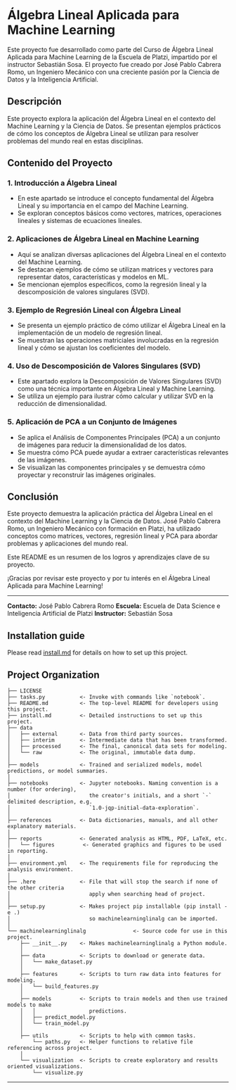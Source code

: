 # Álgebra Lineal Aplicada para Machine Learning

Este proyecto fue desarrollado como parte del Curso de Álgebra Lineal Aplicada para Machine Learning de la Escuela de Platzi, impartido por el instructor Sebastián Sosa. El proyecto fue creado por José Pablo Cabrera Romo, un Ingeniero Mecánico con una creciente pasión por la Ciencia de Datos y la Inteligencia Artificial.

## Descripción

Este proyecto explora la aplicación del Álgebra Lineal en el contexto del Machine Learning y la Ciencia de Datos. Se presentan ejemplos prácticos de cómo los conceptos de Álgebra Lineal se utilizan para resolver problemas del mundo real en estas disciplinas.

## Contenido del Proyecto

### 1. Introducción a Álgebra Lineal

- En este apartado se introduce el concepto fundamental del Álgebra Lineal y su importancia en el campo del Machine Learning.
- Se exploran conceptos básicos como vectores, matrices, operaciones lineales y sistemas de ecuaciones lineales.

### 2. Aplicaciones de Álgebra Lineal en Machine Learning

- Aquí se analizan diversas aplicaciones del Álgebra Lineal en el contexto del Machine Learning.
- Se destacan ejemplos de cómo se utilizan matrices y vectores para representar datos, características y modelos en ML.
- Se mencionan ejemplos específicos, como la regresión lineal y la descomposición de valores singulares (SVD).

### 3. Ejemplo de Regresión Lineal con Álgebra Lineal

- Se presenta un ejemplo práctico de cómo utilizar el Álgebra Lineal en la implementación de un modelo de regresión lineal.
- Se muestran las operaciones matriciales involucradas en la regresión lineal y cómo se ajustan los coeficientes del modelo.

### 4. Uso de Descomposición de Valores Singulares (SVD)

- Este apartado explora la Descomposición de Valores Singulares (SVD) como una técnica importante en Álgebra Lineal y Machine Learning.
- Se utiliza un ejemplo para ilustrar cómo calcular y utilizar SVD en la reducción de dimensionalidad.

### 5. Aplicación de PCA a un Conjunto de Imágenes

- Se aplica el Análisis de Componentes Principales (PCA) a un conjunto de imágenes para reducir la dimensionalidad de los datos.
- Se muestra cómo PCA puede ayudar a extraer características relevantes de las imágenes.
- Se visualizan las componentes principales y se demuestra cómo proyectar y reconstruir las imágenes originales.

## Conclusión

Este proyecto demuestra la aplicación práctica del Álgebra Lineal en el contexto del Machine Learning y la Ciencia de Datos. José Pablo Cabrera Romo, un Ingeniero Mecánico con formación en Platzi, ha utilizado conceptos como matrices, vectores, regresión lineal y PCA para abordar problemas y aplicaciones del mundo real.

Este README es un resumen de los logros y aprendizajes clave de su proyecto.

¡Gracias por revisar este proyecto y por tu interés en el Álgebra Lineal Aplicada para Machine Learning!

---

**Contacto:** José Pablo Cabrera Romo
**Escuela:** Escuela de Data Science e Inteligencia Artificial de Platzi
**Instructor:** Sebastián Sosa

  
## Installation guide

Please read [install.md](install.md) for details on how to set up this project.

## Project Organization

    ├── LICENSE
    ├── tasks.py           <- Invoke with commands like `notebook`.
    ├── README.md          <- The top-level README for developers using this project.
    ├── install.md         <- Detailed instructions to set up this project.
    ├── data
    │   ├── external       <- Data from third party sources.
    │   ├── interim        <- Intermediate data that has been transformed.
    │   ├── processed      <- The final, canonical data sets for modeling.
    │   └── raw            <- The original, immutable data dump.
    │
    ├── models             <- Trained and serialized models, model predictions, or model summaries.
    │
    ├── notebooks          <- Jupyter notebooks. Naming convention is a number (for ordering),
    │                         the creator's initials, and a short `-` delimited description, e.g.
    │                         `1.0-jqp-initial-data-exploration`.
    │
    ├── references         <- Data dictionaries, manuals, and all other explanatory materials.
    │
    ├── reports            <- Generated analysis as HTML, PDF, LaTeX, etc.
    │   └── figures         <- Generated graphics and figures to be used in reporting.
    │
    ├── environment.yml    <- The requirements file for reproducing the analysis environment.
    │
    ├── .here              <- File that will stop the search if none of the other criteria
    │                         apply when searching head of project.
    │
    ├── setup.py           <- Makes project pip installable (pip install -e .)
    │                         so machinelearninglinalg can be imported.
    │
    └── machinelearninglinalg               <- Source code for use in this project.
        ├── __init__.py    <- Makes machinelearninglinalg a Python module.
        │
        ├── data           <- Scripts to download or generate data.
        │   └── make_dataset.py
        │
        ├── features       <- Scripts to turn raw data into features for modeling.
        │   └── build_features.py
        │
        ├── models         <- Scripts to train models and then use trained models to make
        │   │                 predictions.
        │   ├── predict_model.py
        │   └── train_model.py
        │
        ├── utils          <- Scripts to help with common tasks.
            └── paths.py   <- Helper functions to relative file referencing across project.
        │
        └── visualization  <- Scripts to create exploratory and results oriented visualizations.
            └── visualize.py

---

